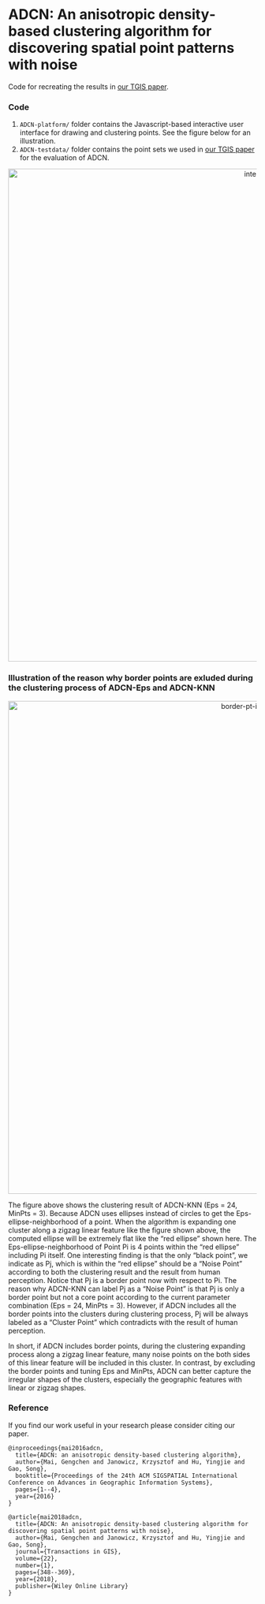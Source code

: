 # ADCN: An anisotropic density‐based clustering algorithm for discovering spatial point patterns with noise
Code for recreating the results in [our TGIS paper](https://onlinelibrary.wiley.com/doi/full/10.1111/tgis.12313).



### Code
1. `ADCN-platform/` folder contains the Javascript-based interactive user interface for drawing and clustering points. See the figure below for an illustration.
2. `ADCN-testdata/` folder contains the point sets we used in [our TGIS paper](https://onlinelibrary.wiley.com/doi/full/10.1111/tgis.12313) for the evaluation of ADCN.

<p align="center">
  <img src="illu_image/interface.png" alt="interface" width="1000" />
</p>

### Illustration of the reason why border points are exluded during the clustering process of ADCN-Eps and ADCN-KNN

<p align="center">
  <img src="illu_image/border-pt-illustration-fl.png" alt="border-pt-illustration-fl" width="1000" />
</p>

The figure above shows the clustering result of ADCN-KNN (Eps = 24, MinPts = 3). Because ADCN uses ellipses instead of circles to get the Eps-ellipse-neighborhood of a point. When the algorithm is expanding one cluster along a zigzag linear feature like the figure shown above, the computed ellipse will be extremely flat like the “red ellipse” shown here. The Eps-ellipse-neighborhood of Point Pi is 4 points within the “red ellipse” including Pi itself. One interesting finding is that the only “black point”, we indicate as Pj, which is within the “red ellipse” should be a “Noise Point” according to both the clustering result and the result from human perception. Notice that Pj is a border point now with respect to Pi. The reason why ADCN-KNN can label Pj as a “Noise Point” is that Pj is only a border point but not a core point according to the current parameter combination (Eps = 24, MinPts = 3). However, if ADCN includes all the border points into the clusters during clustering process, Pj will be always labeled as a “Cluster Point” which contradicts with the result of human perception.

In short, if ADCN includes border points, during the clustering expanding process along a zigzag linear feature, many noise points on the both sides of this linear feature will be included in this cluster. In contrast, by excluding the border points and tuning Eps and MinPts, ADCN can better capture the irregular shapes of the clusters, especially the geographic features with linear or zigzag shapes.


### Reference
If you find our work useful in your research please consider citing our paper.  
```
@inproceedings{mai2016adcn,
  title={ADCN: an anisotropic density-based clustering algorithm},
  author={Mai, Gengchen and Janowicz, Krzysztof and Hu, Yingjie and Gao, Song},
  booktitle={Proceedings of the 24th ACM SIGSPATIAL International Conference on Advances in Geographic Information Systems},
  pages={1--4},
  year={2016}
}

@article{mai2018adcn,
  title={ADCN: An anisotropic density-based clustering algorithm for discovering spatial point patterns with noise},
  author={Mai, Gengchen and Janowicz, Krzysztof and Hu, Yingjie and Gao, Song},
  journal={Transactions in GIS},
  volume={22},
  number={1},
  pages={348--369},
  year={2018},
  publisher={Wiley Online Library}
}
```